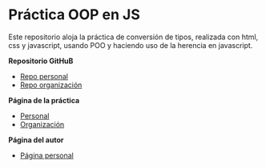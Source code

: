 # Práctica OOP en JS

Este repositorio aloja la práctica de conversión de tipos, realizada con html, css y javascript, usando POO y haciendo uso de la herencia en javascript.


**Repositorio GitHuB**

* [Repo personal](https://github.com/tania77/object-oriented-programming-in-js-tania-dsi-1516)
* [Repo organización](https://github.com/ULL-ESIT-GRADOII-DSI/object-oriented-programming-in-js-tania-dsi-1516)

**Página de la práctica**

* [Personal](http://tania77.github.io/object-oriented-programming-in-js-tania-dsi-1516/)
* [Organización](http://ull-esit-gradoii-dsi.github.io/object-oriented-programming-in-js-tania-dsi-1516/)

**Página del autor**

* [Página personal](http://tania77.github.io/)


